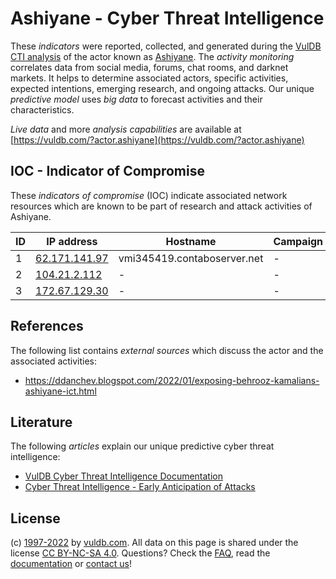 # Ashiyane - Cyber Threat Intelligence

These _indicators_ were reported, collected, and generated during the [VulDB CTI analysis](https://vuldb.com/?kb.cti) of the actor known as [Ashiyane](https://vuldb.com/?actor.ashiyane). The _activity monitoring_ correlates data from social media, forums, chat rooms, and darknet markets. It helps to determine associated actors, specific activities, expected intentions, emerging research, and ongoing attacks. Our unique _predictive model_ uses _big data_ to forecast activities and their characteristics.

_Live data_ and more _analysis capabilities_ are available at [https://vuldb.com/?actor.ashiyane](https://vuldb.com/?actor.ashiyane)

## IOC - Indicator of Compromise

These _indicators of compromise_ (IOC) indicate associated network resources which are known to be part of research and attack activities of Ashiyane.

ID | IP address | Hostname | Campaign | Confidence
-- | ---------- | -------- | -------- | ----------
1 | [62.171.141.97](https://vuldb.com/?ip.62.171.141.97) | vmi345419.contaboserver.net | - | High
2 | [104.21.2.112](https://vuldb.com/?ip.104.21.2.112) | - | - | High
3 | [172.67.129.30](https://vuldb.com/?ip.172.67.129.30) | - | - | High

## References

The following list contains _external sources_ which discuss the actor and the associated activities:

* https://ddanchev.blogspot.com/2022/01/exposing-behrooz-kamalians-ashiyane-ict.html

## Literature

The following _articles_ explain our unique predictive cyber threat intelligence:

* [VulDB Cyber Threat Intelligence Documentation](https://vuldb.com/?kb.cti)
* [Cyber Threat Intelligence - Early Anticipation of Attacks](https://www.scip.ch/en/?labs.20201022)

## License

(c) [1997-2022](https://vuldb.com/?kb.changelog) by [vuldb.com](https://vuldb.com/?kb.about). All data on this page is shared under the license [CC BY-NC-SA 4.0](https://creativecommons.org/licenses/by-nc-sa/4.0/). Questions? Check the [FAQ](https://vuldb.com/?kb.faq), read the [documentation](https://vuldb.com/?kb) or [contact us](https://vuldb.com/?contact)!
